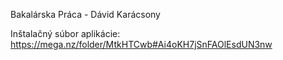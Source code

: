 Bakalárska Práca - Dávid Karácsony

Inštalačný súbor aplikácie:
https://mega.nz/folder/MtkHTCwb#Ai4oKH7jSnFAOlEsdUN3nw
